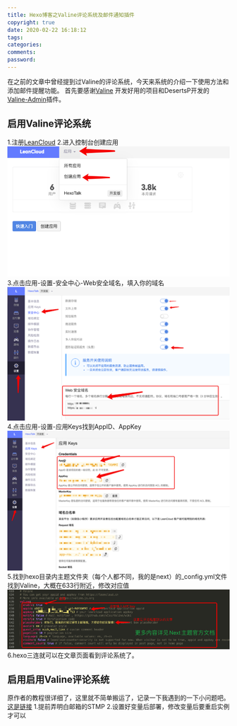 ```yaml
---
title: Hexo博客之Valine评论系统及邮件通知插件
copyright: true
date: 2020-02-22 16:18:12
tags:
categories:
comments:
password:
---
```

在之前的文章中曾经提到过Valine的评论系统，今天来系统的介绍一下使用方法和添加邮件提醒功能。
首先要感谢[Valine](https://valine.js.org/) 开发好用的项目和DesertsP开发的[Valine-Admin](https://github.com/DesertsP/Valine-Admin.git)插件。
## 启用Valine评论系统
1.注册[LeanCloud](https://www.leancloud.cn/)
2.进入控制台创建应用
![](https://raw.githubusercontent.com/sxz799/blog_tuchuang/master/img/2020022220200222164722.png)
3.点击应用-设置-安全中心-Web安全域名，填入你的域名
![](https://raw.githubusercontent.com/sxz799/blog_tuchuang/master/img/2020022220200222164900.png)
4.点击应用-设置-应用Keys找到AppID、AppKey
![](https://raw.githubusercontent.com/sxz799/blog_tuchuang/master/img/2020022220200222165006.png)
5.找到hexo目录内主题文件夹（每个人都不同，我的是next）的_config.yml文件找到Valine，大概在633行附近，修改对应值
![](https://raw.githubusercontent.com/sxz799/blog_tuchuang/master/img/2020022220200222165320.png)
6.hexo三连就可以在文章页面看到评论系统了。
## 启用启用Valine评论系统
原作者的教程很详细了，这里就不简单搬运了，记录一下我遇到的一下小问题吧。
[这是链接](https://github.com/DesertsP/Valine-Admin.git)
1.提前弄明白邮箱的STMP
2.设置好变量后部署，修改变量后要重启实例才可以